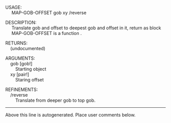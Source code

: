 USAGE:  
&nbsp;&nbsp;&nbsp;&nbsp;&nbsp;MAP-GOB-OFFSET&nbsp;gob&nbsp;xy&nbsp;/reverse  
  
DESCRIPTION:  
&nbsp;&nbsp;&nbsp;&nbsp;&nbsp;Translate&nbsp;gob&nbsp;and&nbsp;offset&nbsp;to&nbsp;deepest&nbsp;gob&nbsp;and&nbsp;offset&nbsp;in&nbsp;it,&nbsp;return&nbsp;as&nbsp;block  
&nbsp;&nbsp;&nbsp;&nbsp;&nbsp;MAP-GOB-OFFSET&nbsp;is&nbsp;a&nbsp;function&nbsp;.  
  
RETURNS:  
&nbsp;&nbsp;&nbsp;&nbsp;(undocumented)  
  
ARGUMENTS:  
&nbsp;&nbsp;&nbsp;&nbsp;gob&nbsp;[gob!]  
&nbsp;&nbsp;&nbsp;&nbsp;&nbsp;&nbsp;&nbsp;&nbsp;Starting&nbsp;object  
&nbsp;&nbsp;&nbsp;&nbsp;xy&nbsp;[pair!]  
&nbsp;&nbsp;&nbsp;&nbsp;&nbsp;&nbsp;&nbsp;&nbsp;Staring&nbsp;offset  
  
REFINEMENTS:  
&nbsp;&nbsp;&nbsp;&nbsp;/reverse  
&nbsp;&nbsp;&nbsp;&nbsp;&nbsp;&nbsp;&nbsp;&nbsp;Translate&nbsp;from&nbsp;deeper&nbsp;gob&nbsp;to&nbsp;top&nbsp;gob.  
___
Above this line is autogenerated. Place user comments below.
